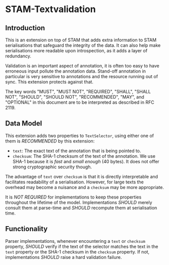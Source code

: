 # STAM-Textvalidation

## Introduction

This is an extension on top of STAM that adds extra information to STAM serialisations that safeguard the integrity of the data.
It can also help make serialisations more readable upon introspection, as it adds a layer of redundancy.

Validation is an important aspect of annotation, it is often too easy to have
erroneous input pollute the annotation data. Stand-off annotation in particular
is very sensitive to annotations and the resource running out of sync. This
extension protects against that.

The key words "MUST", "MUST NOT", "REQUIRED", "SHALL", "SHALL
NOT", "SHOULD", "SHOULD NOT", "RECOMMENDED",  "MAY", and
"OPTIONAL" in this document are to be interpreted as described in
RFC 2119.

## Data Model

This extension adds two properties to ``TextSelector``, using either one of them is *RECOMMENDED* by this extension:

* ``text``: The exact text of the annotation that is being pointed to. 
* ``checksum``: The SHA-1 checksum of the text of the annotation. We use SHA-1 because it is *fast* and *small enough* (40 bytes). It does not offer strong cryptographic security though.

The advantage of `text` over `checksum` is that it is directly interpretable
and facilitates readability of a serialisation. However, for large texts
the overhead may become a nuisance and a `checksum` may be more appropriate.

It is *NOT REQUIRED* for implementations to keep these properties throughout the lifetime of the model. Implementations *SHOULD* merely consult them at parse-time and *SHOULD* recompute them at serialisation time. 

## Functionality

Parser implementations, whenever encountering a `text` or `checksum` property,
*SHOULD* verify if the text of the selector matches the text in the `text`
property or the SHA-1 checksum in the `checksum` property. If not,
implementations *SHOULD* raise a hard validation failure. 





